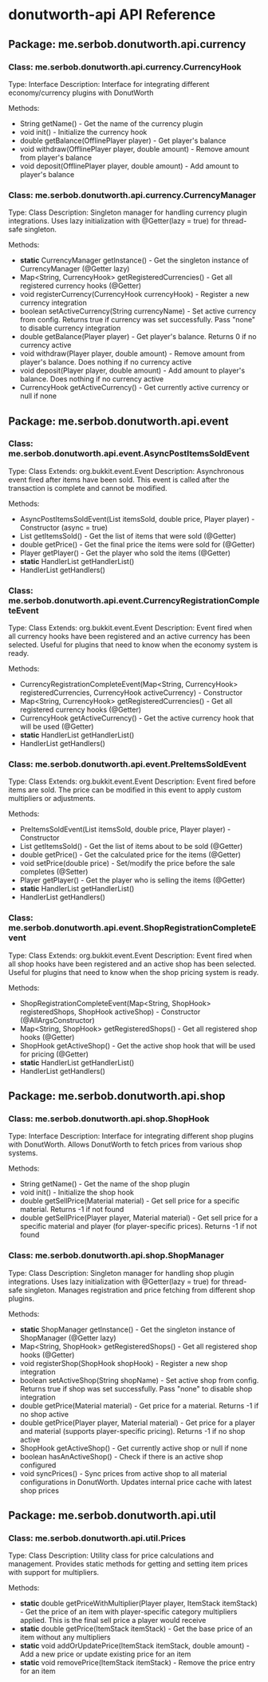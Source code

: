# donutworth-api API Reference

## Package: me.serbob.donutworth.api.currency

### Class: me.serbob.donutworth.api.currency.CurrencyHook
Type: Interface
Description: Interface for integrating different economy/currency plugins with DonutWorth

Methods:
- String getName() - Get the name of the currency plugin
- void init() - Initialize the currency hook
- double getBalance(OfflinePlayer player) - Get player's balance
- void withdraw(OfflinePlayer player, double amount) - Remove amount from player's balance
- void deposit(OfflinePlayer player, double amount) - Add amount to player's balance

### Class: me.serbob.donutworth.api.currency.CurrencyManager
Type: Class
Description: Singleton manager for handling currency plugin integrations. Uses lazy initialization with @Getter(lazy = true) for thread-safe singleton.

Methods:
- **static** CurrencyManager getInstance() - Get the singleton instance of CurrencyManager (@Getter lazy)
- Map<String, CurrencyHook> getRegisteredCurrencies() - Get all registered currency hooks (@Getter)
- void registerCurrency(CurrencyHook currencyHook) - Register a new currency integration
- boolean setActiveCurrency(String currencyName) - Set active currency from config. Returns true if currency was set successfully. Pass "none" to disable currency integration
- double getBalance(Player player) - Get player's balance. Returns 0 if no currency active
- void withdraw(Player player, double amount) - Remove amount from player's balance. Does nothing if no currency active
- void deposit(Player player, double amount) - Add amount to player's balance. Does nothing if no currency active
- CurrencyHook getActiveCurrency() - Get currently active currency or null if none

## Package: me.serbob.donutworth.api.event

### Class: me.serbob.donutworth.api.event.AsyncPostItemsSoldEvent
Type: Class
Extends: org.bukkit.event.Event
Description: Asynchronous event fired after items have been sold. This event is called after the transaction is complete and cannot be modified.

Methods:
- AsyncPostItemsSoldEvent(List<ItemStack> itemsSold, double price, Player player) - Constructor (async = true)
- List<ItemStack> getItemsSold() - Get the list of items that were sold (@Getter)
- double getPrice() - Get the final price the items were sold for (@Getter)
- Player getPlayer() - Get the player who sold the items (@Getter)
- **static** HandlerList getHandlerList()
- HandlerList getHandlers()

### Class: me.serbob.donutworth.api.event.CurrencyRegistrationCompleteEvent
Type: Class
Extends: org.bukkit.event.Event
Description: Event fired when all currency hooks have been registered and an active currency has been selected. Useful for plugins that need to know when the economy system is ready.

Methods:
- CurrencyRegistrationCompleteEvent(Map<String, CurrencyHook> registeredCurrencies, CurrencyHook activeCurrency) - Constructor
- Map<String, CurrencyHook> getRegisteredCurrencies() - Get all registered currency hooks (@Getter)
- CurrencyHook getActiveCurrency() - Get the active currency hook that will be used (@Getter)
- **static** HandlerList getHandlerList()
- HandlerList getHandlers()

### Class: me.serbob.donutworth.api.event.PreItemsSoldEvent
Type: Class
Extends: org.bukkit.event.Event
Description: Event fired before items are sold. The price can be modified in this event to apply custom multipliers or adjustments.

Methods:
- PreItemsSoldEvent(List<ItemStack> itemsSold, double price, Player player) - Constructor
- List<ItemStack> getItemsSold() - Get the list of items about to be sold (@Getter)
- double getPrice() - Get the calculated price for the items (@Getter)
- void setPrice(double price) - Set/modify the price before the sale completes (@Setter)
- Player getPlayer() - Get the player who is selling the items (@Getter)
- **static** HandlerList getHandlerList()
- HandlerList getHandlers()

### Class: me.serbob.donutworth.api.event.ShopRegistrationCompleteEvent
Type: Class
Extends: org.bukkit.event.Event
Description: Event fired when all shop hooks have been registered and an active shop has been selected. Useful for plugins that need to know when the shop pricing system is ready.

Methods:
- ShopRegistrationCompleteEvent(Map<String, ShopHook> registeredShops, ShopHook activeShop) - Constructor (@AllArgsConstructor)
- Map<String, ShopHook> getRegisteredShops() - Get all registered shop hooks (@Getter)
- ShopHook getActiveShop() - Get the active shop hook that will be used for pricing (@Getter)
- **static** HandlerList getHandlerList()
- HandlerList getHandlers()

## Package: me.serbob.donutworth.api.shop

### Class: me.serbob.donutworth.api.shop.ShopHook
Type: Interface
Description: Interface for integrating different shop plugins with DonutWorth. Allows DonutWorth to fetch prices from various shop systems.

Methods:
- String getName() - Get the name of the shop plugin
- void init() - Initialize the shop hook
- double getSellPrice(Material material) - Get sell price for a specific material. Returns -1 if not found
- double getSellPrice(Player player, Material material) - Get sell price for a specific material and player (for player-specific prices). Returns -1 if not found

### Class: me.serbob.donutworth.api.shop.ShopManager
Type: Class
Description: Singleton manager for handling shop plugin integrations. Uses lazy initialization with @Getter(lazy = true) for thread-safe singleton. Manages registration and price fetching from different shop plugins.

Methods:
- **static** ShopManager getInstance() - Get the singleton instance of ShopManager (@Getter lazy)
- Map<String, ShopHook> getRegisteredShops() - Get all registered shop hooks (@Getter)
- void registerShop(ShopHook shopHook) - Register a new shop integration
- boolean setActiveShop(String shopName) - Set active shop from config. Returns true if shop was set successfully. Pass "none" to disable shop integration
- double getPrice(Material material) - Get price for a material. Returns -1 if no shop active
- double getPrice(Player player, Material material) - Get price for a player and material (supports player-specific pricing). Returns -1 if no shop active
- ShopHook getActiveShop() - Get currently active shop or null if none
- boolean hasAnActiveShop() - Check if there is an active shop configured
- void syncPrices() - Sync prices from active shop to all material configurations in DonutWorth. Updates internal price cache with latest shop prices

## Package: me.serbob.donutworth.api.util

### Class: me.serbob.donutworth.api.util.Prices
Type: Class
Description: Utility class for price calculations and management. Provides static methods for getting and setting item prices with support for multipliers.

Methods:
- **static** double getPriceWithMultiplier(Player player, ItemStack itemStack) - Get the price of an item with player-specific category multipliers applied. This is the final sell price a player would receive
- **static** double getPrice(ItemStack itemStack) - Get the base price of an item without any multipliers
- **static** void addOrUpdatePrice(ItemStack itemStack, double amount) - Add a new price or update existing price for an item
- **static** void removePrice(ItemStack itemStack) - Remove the price entry for an item
